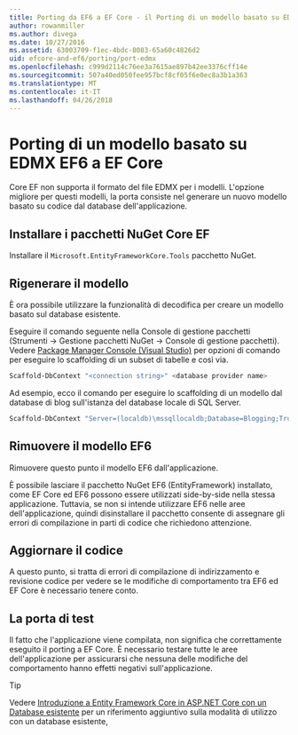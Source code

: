 ```yaml
---
title: Porting da EF6 a EF Core - il Porting di un modello basato su EDMX
author: rowanmiller
ms.author: divega
ms.date: 10/27/2016
ms.assetid: 63003709-f1ec-4bdc-8083-65a60c4826d2
uid: efcore-and-ef6/porting/port-edmx
ms.openlocfilehash: c999d2114c76ee3a7615ae897b42ee3376cff14e
ms.sourcegitcommit: 507a40ed050fee957bcf8cf05f6e0ec8a3b1a363
ms.translationtype: MT
ms.contentlocale: it-IT
ms.lasthandoff: 04/26/2018
---
```

# <a name="porting-an-ef6-edmx-based-model-to-ef-core"></a>Porting di un modello basato su EDMX EF6 a EF Core

Core EF non supporta il formato del file EDMX per i modelli. L'opzione migliore per questi modelli, la porta consiste nel generare un nuovo modello basato su codice dal database dell'applicazione.

## <a name="install-ef-core-nuget-packages"></a>Installare i pacchetti NuGet Core EF

Installare il `Microsoft.EntityFrameworkCore.Tools` pacchetto NuGet.

## <a name="regenerate-the-model"></a>Rigenerare il modello

È ora possibile utilizzare la funzionalità di decodifica per creare un modello basato sul database esistente.

Eseguire il comando seguente nella Console di gestione pacchetti (Strumenti -> Gestione pacchetti NuGet -> Console di gestione pacchetti). Vedere [Package Manager Console (Visual Studio)](../../core/miscellaneous/cli/powershell.md) per opzioni di comando per eseguire lo scaffolding di un subset di tabelle e così via.

``` powershell
Scaffold-DbContext "<connection string>" <database provider name>
```

Ad esempio, ecco il comando per eseguire lo scaffolding di un modello dal database di blog sull'istanza del database locale di SQL Server.

``` powershell
Scaffold-DbContext "Server=(localdb)\mssqllocaldb;Database=Blogging;Trusted_Connection=True;" Microsoft.EntityFrameworkCore.SqlServer
```

## <a name="remove-ef6-model"></a>Rimuovere il modello EF6

Rimuovere questo punto il modello EF6 dall'applicazione.

È possibile lasciare il pacchetto NuGet EF6 (EntityFramework) installato, come EF Core ed EF6 possono essere utilizzati side-by-side nella stessa applicazione. Tuttavia, se non si intende utilizzare EF6 nelle aree dell'applicazione, quindi disinstallare il pacchetto consente di assegnare gli errori di compilazione in parti di codice che richiedono attenzione.

## <a name="update-your-code"></a>Aggiornare il codice

A questo punto, si tratta di errori di compilazione di indirizzamento e revisione codice per vedere se le modifiche di comportamento tra EF6 ed EF Core è necessario tenere conto.

## <a name="test-the-port"></a>La porta di test

Il fatto che l'applicazione viene compilata, non significa che correttamente eseguito il porting a EF Core. È necessario testare tutte le aree dell'applicazione per assicurarsi che nessuna delle modifiche del comportamento hanno effetti negativi sull'applicazione.

> [!TIP]
> Vedere [Introduzione a Entity Framework Core in ASP.NET Core con un Database esistente](xref:core/get-started/aspnetcore/existing-db) per un riferimento aggiuntivo sulla modalità di utilizzo con un database esistente, 
